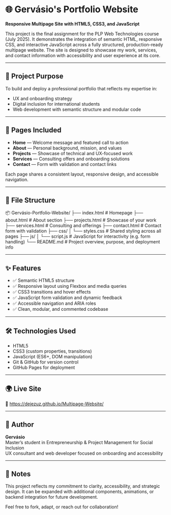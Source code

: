 # 🌐 Gervásio's Portfolio Website  
**Responsive Multipage Site with HTML5, CSS3, and JavaScript**

This project is the final assignment for the PLP Web Technologies course (July 2025). It demonstrates the integration of semantic HTML, responsive CSS, and interactive JavaScript across a fully structured, production-ready multipage website. The site is designed to showcase my work, services, and contact information with accessibility and user experience at its core.

---

## 🚀 Project Purpose

To build and deploy a professional portfolio that reflects my expertise in:
- UX and onboarding strategy
- Digital inclusion for international students
- Web development with semantic structure and modular code

---

## 🧩 Pages Included

- **Home** — Welcome message and featured call to action  
- **About** — Personal background, mission, and values  
- **Projects** — Showcase of technical and UX-focused work  
- **Services** — Consulting offers and onboarding solutions  
- **Contact** — Form with validation and contact links

Each page shares a consistent layout, responsive design, and accessible navigation.

---

## 📁 File Structure
📦 Gervásio-Portfolio-Website/
├── index.html           # Homepage
├── about.html           # About section
├── projects.html        # Showcase of your work
├── services.html        # Consulting and offerings
├── contact.html         # Contact form with validation
├── css/
│   └── styles.css       # Shared styling across all pages
├── js/
│   └── script.js        # JavaScript for interactivity (e.g. form handling)
└── README.md            # Project overview, purpose, and deployment info

---

## ✨ Features

- ✅ Semantic HTML5 structure  
- ✅ Responsive layout using Flexbox and media queries  
- ✅ CSS3 transitions and hover effects  
- ✅ JavaScript form validation and dynamic feedback  
- ✅ Accessible navigation and ARIA roles  
- ✅ Clean, modular, and commented codebase

---

## 🛠️ Technologies Used

- HTML5  
- CSS3 (custom properties, transitions)  
- JavaScript (ES6+, DOM manipulation)  
- Git & GitHub for version control  
- GitHub Pages for deployment

---

## 🌍 Live Site

🔗 https://dejezuz.github.io/Multipage-Website/

---

## 👤 Author

**Gervásio**  
Master’s student in Entrepreneurship & Project Management for Social Inclusion  
UX consultant and web developer focused on onboarding and accessibility 

---

## 📌 Notes

This project reflects my commitment to clarity, accessibility, and strategic design. It can be expanded with additional components, animations, or backend integration for future development.

Feel free to fork, adapt, or reach out for collaboration!
